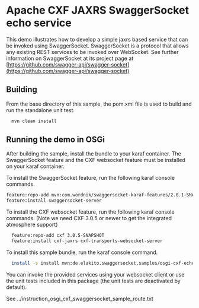 Apache CXF JAXRS SwaggerSocket echo service
=================================================

This demo illustrates how to develop a simple jaxrs based
service that can be invoked using SwaggerSocket. SwaggerSocket is
a protocol that allows any existing REST services to be invoked
over WebSocket. See further information on SwaggerSocket at its
project page at
[https://github.com/swagger-api/swagger-socket](https://github.com/swagger-api/swagger-socket)

Building
--------
From the base directory of this sample, the pom.xml file
is used to build and run the standalone unit test.

```bash
  mvn clean install
```

Running the demo in OSGi
------------------------
After building the sample, install the bundle to your karaf
container. The SwaggerSocket feature and the CXF websocket feature must be installed on your
karaf container.

To install the SwaggerSocket feature, run the following karaf console commands.

```bash
feature:repo-add mvn:com.wordnik/swaggersocket-karaf-features/2.0.1-SNAPSHOT/xml/features
feature:install swaggersocket-server
```

To install the CXF websocket feature, run the following karaf console
commands. (Note we need CXF 3.0.5 or newer to get the integrated atmosphere support)

```bash
  feature:repo-add cxf 3.0.5-SNAPSHOT
  feature:install cxf-jaxrs cxf-transports-websocket-server
```

To install this sample bundle, run the karaf console command.

```bash
  install -s install mvn:de.elakito.swaggersocket.samples/osgi-cxf-echo-service
```

You can invoke the provided services using your websocket client or
use the unit tests included in this package (the unit tests are deactivated
by default). 


See
../instruction_osgi_cxf_swaggersocket_sample_route.txt
